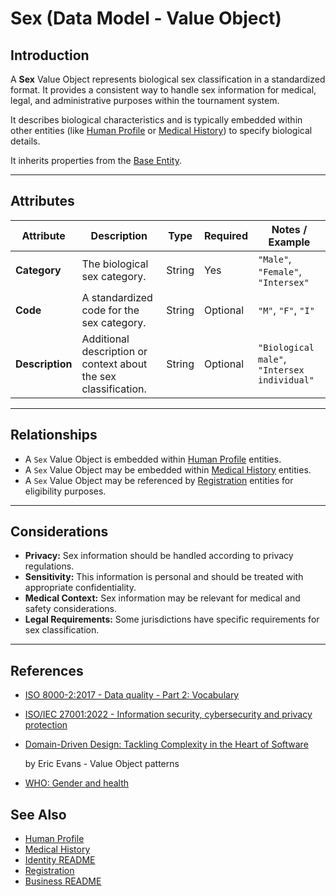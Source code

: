 # **Sex** (Data Model - Value Object)

## **Introduction**

A **Sex** Value Object represents biological sex classification in a standardized format. It provides a consistent way
to handle sex information for medical, legal, and administrative purposes within the tournament system.

It describes biological characteristics and is typically embedded within other entities (like
[Human Profile](../profile/human.md) or [Medical History](medical_history/medical_history.md)) to specify biological details.

It inherits properties from the [Base Entity](../../foundation/base_entity.md).

---

## **Attributes**

| Attribute       | Description                                                     | Type   | Required | Notes / Example                              |
| --------------- | --------------------------------------------------------------- | ------ | -------- | -------------------------------------------- |
| **Category**    | The biological sex category.                                    | String | Yes      | `"Male"`, `"Female"`, `"Intersex"`           |
| **Code**        | A standardized code for the sex category.                       | String | Optional | `"M"`, `"F"`, `"I"`                          |
| **Description** | Additional description or context about the sex classification. | String | Optional | `"Biological male"`, `"Intersex individual"` |

---

## **Relationships**

- A `Sex` Value Object is embedded within [Human Profile](../profile/human.md) entities.
- A `Sex` Value Object may be embedded within [Medical History](medical_history/medical_history.md) entities.
- A `Sex` Value Object may be referenced by [Registration](../../registration/README.md) entities for eligibility purposes.

---

## **Considerations**

- **Privacy:** Sex information should be handled according to privacy regulations.
- **Sensitivity:** This information is personal and should be treated with appropriate confidentiality.
- **Medical Context:** Sex information may be relevant for medical and safety considerations.
- **Legal Requirements:** Some jurisdictions have specific requirements for sex classification.

---

## References

- [ISO 8000-2:2017 - Data quality - Part 2: Vocabulary](https://www.iso.org/standard/36326.html)
- [ISO/IEC 27001:2022 - Information security, cybersecurity and privacy protection](https://www.iso.org/standard/27001)
- [Domain-Driven Design: Tackling Complexity in the Heart of Software](https://www.amazon.com/Domain-Driven-Design-Tackling-Complexity-Software/dp/0321125215)

  by Eric Evans - Value Object patterns

- [WHO: Gender and health](https://www.who.int/health-topics/gender)

## See Also

- [Human Profile](../profile/human.md)
- [Medical History](medical_history/medical_history.md)
- [Identity README](../README.md)
- [Registration](../../registration/README.md)
- [Business README](../../README.md)
